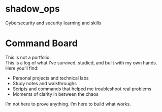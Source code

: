 # shadow_ops
Cybersecurity and security learning and skills
# Command Board

This is not a portfolio.  
This is a log of what I’ve survived, studied, and built with my own hands.  
Here you’ll find:

- Personal projects and technical labs
- Study notes and walkthroughs
- Scripts and commands that helped me troubleshoot real problems
- Moments of clarity in between the chaos

I’m not here to prove anything. I’m here to build what works.
